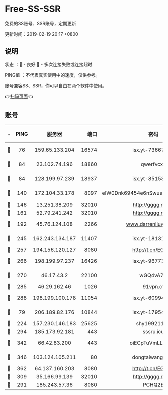 # Free-SS-SSR

免费的SS账号、SSR账号，定期更新

更新时间：2019-02-19 20:17 +0800

## 说明

状态     ：🙂 - 良好 🙁 - 多次连接失败或连接超时

PING值   ：不代表真实使用中的速度，仅供参考。

账号兼容SS、SSR，你可以自由在两个软件中使用。

👉[扫码页面](https://liesauer.github.io/free-ss-ssr.github.io/)👈

## 账号

|-|PING|服务器|端口|密码|加密方式|区域|
|:----:|:----:|:-----:|-----:|:----:|:----:|:----:|
|🙂|76|159.65.133.204|16574|isx.yt-73667348|aes-256-cfb|SG|
|🙂|84|23.102.74.196|18860|qwerfvcxz|aes-256-gcm|JP|
|🙂|84|128.199.97.239|18937|isx.yt-85158799|aes-256-cfb|SG|
|🙂|140|172.104.33.178|8097|eIW0Dnk69454e6nSwuspv9DmS201tQ0D|aes-256-cfb|SG|
|🙂|146|13.251.38.209|32010|http://gggg.rocks|chacha20|SG|
|🙂|161|52.79.241.242|32010|http://gggg.rocks|chacha20|KR|
|🙂|192|45.76.124.108|2266|www.darrenliuwei.com|aes-256-cfb|AU|
|🙂|245|162.243.134.187|11407|isx.yt-18131669|aes-256-cfb|US|
|🙂|257|194.156.120.127|8080|http://t.cn/EGJIyrl|rc4-md5|RU|
|🙂|266|198.199.97.237|16426|isx.yt-96773111|aes-256-cfb|US|
|🙂|270|46.17.43.2|22100|wGQ4vA7D|aes-256-gcm|RU|
|🙂|285|46.29.162.46|1026|91vpn.cf|rc4-md5|RU|
|🙂|288|198.199.100.178|11054|isx.yt-60994536|aes-256-cfb|US|
|🙂|79|206.189.82.176|10844|isx.yt-17954032|aes-256-cfb|SG|
|🙂|224|157.230.146.183|25625|shy19921124|rc4-md5|US|
|🙂|294|185.173.92.181|443|sssru.icu|rc4-md5|RU|
|🙂|342|66.42.83.200|443|oiECpTuVmLLxk4Ts|aes-256-cfb|US|
|🙂|346|103.124.105.211|80|dongtaiwang.com|aes-256-cfb|US|
|🙂|362|64.137.160.203|8080|http://t.cn/EGJIyrl|rc4-md5|CA|
|🙁|309|35.166.99.139|32010|http://gggg.rocks|chacha20|US|
|🙁|291|185.243.57.36|8080|PCHQ2E|rc4-md5|US|
